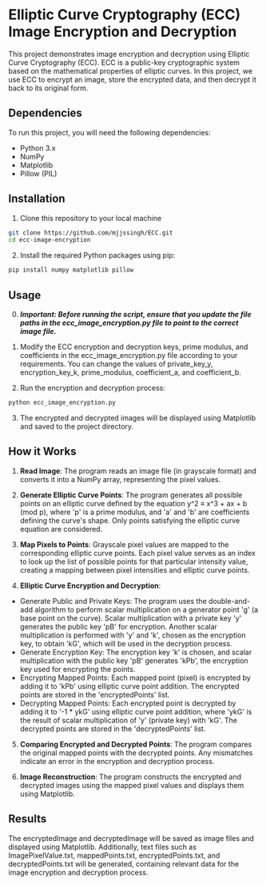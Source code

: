 # Elliptic Curve Cryptography (ECC) Image Encryption and Decryption

This project demonstrates image encryption and decryption using Elliptic Curve Cryptography (ECC). ECC is a public-key cryptographic system based on the mathematical properties of elliptic curves. In this project, we use ECC to encrypt an image, store the encrypted data, and then decrypt it back to its original form.

## Dependencies

To run this project, you will need the following dependencies:

- Python 3.x
- NumPy
- Matplotlib
- Pillow (PIL)

## Installation
1. Clone this repository to your local machine

```bash
git clone https://github.com/mjjssingh/ECC.git
cd ecc-image-encryption
```

2. Install the required Python packages using pip:

```bash
pip install numpy matplotlib pillow
```

## Usage

0. ***Important: Before running the script, ensure that you update the file paths in the ecc_image_encryption.py file to point to the correct image file.***

1. Modify the ECC encryption and decryption keys, prime modulus, and coefficients in the ecc_image_encryption.py file according to your requirements. You can change the values of private_key_y, encryption_key_k, prime_modulus, coefficient_a, and coefficient_b.

2. Run the encryption and decryption process:

```bash
python ecc_image_encryption.py
```

3. The encrypted and decrypted images will be displayed using Matplotlib and saved to the project directory.

## How it Works

1. **Read Image**: The program reads an image file (in grayscale format) and converts it into a NumPy array, representing the pixel values.

2. **Generate Elliptic Curve Points**: The program generates all possible points on an elliptic curve defined by the equation y^2 ≡ x^3 + ax + b (mod p), where 'p' is a prime modulus, and 'a' and 'b' are coefficients defining the curve's shape. Only points satisfying the elliptic curve equation are considered.

3. **Map Pixels to Points**: Grayscale pixel values are mapped to the corresponding elliptic curve points. Each pixel value serves as an index to look up the list of possible points for that particular intensity value, creating a mapping between pixel intensities and elliptic curve points.

4. **Elliptic Curve Encryption and Decryption**:

- Generate Public and Private Keys: The program uses the double-and-add algorithm to perform scalar multiplication on a generator point 'g' (a base point on the curve). Scalar multiplication with a private key 'y' generates the public key 'pB' for encryption. Another scalar multiplication is performed with 'y' and 'k', chosen as the encryption key, to obtain 'kG', which will be used in the decryption process.
- Generate Encryption Key: The encryption key 'k' is chosen, and scalar multiplication with the public key 'pB' generates 'kPb', the encryption key used for encrypting the points.
- Encrypting Mapped Points: Each mapped point (pixel) is encrypted by adding it to 'kPb' using elliptic curve point addition. The encrypted points are stored in the 'encryptedPoints' list.
- Decrypting Mapped Points: Each encrypted point is decrypted by adding it to '-1 * ykG' using elliptic curve point addition, where 'ykG' is the result of scalar multiplication of 'y' (private key) with 'kG'. The decrypted points are stored in the 'decryptedPoints' list.

5. **Comparing Encrypted and Decrypted Points**: The program compares the original mapped points with the decrypted points. Any mismatches indicate an error in the encryption and decryption process.

6. **Image Reconstruction**: The program constructs the encrypted and decrypted images using the mapped pixel values and displays them using Matplotlib.

## Results

The encryptedImage and decryptedImage will be saved as image files and displayed using Matplotlib. Additionally, text files such as ImagePixelValue.txt, mappedPoints.txt, encryptedPoints.txt, and decryptedPoints.txt will be generated, containing relevant data for the image encryption and decryption process.

